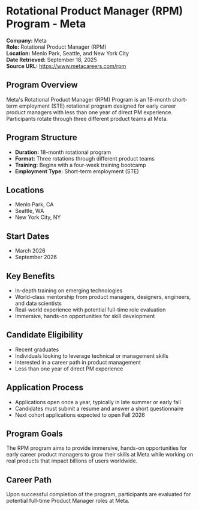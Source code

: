 # Rotational Product Manager (RPM) Program - Meta

**Company:** Meta  
**Role:** Rotational Product Manager (RPM)  
**Location:** Menlo Park, Seattle, and New York City  
**Date Retrieved:** September 18, 2025  
**Source URL:** https://www.metacareers.com/rpm  

## Program Overview

Meta's Rotational Product Manager (RPM) Program is an 18-month short-term employment (STE) rotational program designed for early career product managers with less than one year of direct PM experience. Participants rotate through three different product teams at Meta.

## Program Structure

- **Duration:** 18-month rotational program
- **Format:** Three rotations through different product teams
- **Training:** Begins with a four-week training bootcamp
- **Employment Type:** Short-term employment (STE)

## Locations

- Menlo Park, CA
- Seattle, WA
- New York City, NY

## Start Dates

- March 2026
- September 2026

## Key Benefits

- In-depth training on emerging technologies
- World-class mentorship from product managers, designers, engineers, and data scientists
- Real-world experience with potential full-time role evaluation
- Immersive, hands-on opportunities for skill development

## Candidate Eligibility

- Recent graduates
- Individuals looking to leverage technical or management skills
- Interested in a career path in product management
- Less than one year of direct PM experience

## Application Process

- Applications open once a year, typically in late summer or early fall
- Candidates must submit a resume and answer a short questionnaire
- Next cohort applications expected to open Fall 2026

## Program Goals

The RPM program aims to provide immersive, hands-on opportunities for early career product managers to grow their skills at Meta while working on real products that impact billions of users worldwide.

## Career Path

Upon successful completion of the program, participants are evaluated for potential full-time Product Manager roles at Meta.